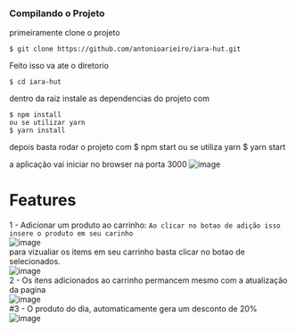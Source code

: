### Compilando o Projeto
<!--sec data-title="Prompt: OS X and Linux" data-id="OSX_Linux_prompt" data-collapse=true ces-->

primeiramente clone o projeto

    $ git clone https://github.com/antonioarieiro/iara-hut.git
    

<!--endsec-->
<!--sec data-title="Prompt: OS X and Linux" data-id="OSX_Linux_prompt" data-collapse=true ces-->

Feito isso va ate o diretorio 

    $ cd iara-hut
    

<!--endsec-->
<!--sec data-title="Prompt: OS X and Linux" data-id="OSX_Linux_prompt" data-collapse=true ces-->

dentro da raiz instale as dependencias do projeto com

    $ npm install
    ou se utilizar yarn
    $ yarn install

<!--endsec-->
<!--sec data-title="Prompt: OS X and Linux" data-id="OSX_Linux_prompt" data-collapse=true ces-->

depois basta rodar o projeto com 
    $ npm start
    ou se utiliza yarn
    $ yarn start
<!--endsec-->

a aplicação vai iniciar no browser na porta 3000
![image](https://user-images.githubusercontent.com/67910335/177022249-4786b30f-c810-4d01-941e-3a12820c930f.png)

# Features
1 - Adicionar um produto ao carrinho:
`Ao clicar no botao de adição isso insere o produto em seu carinho` <br/>
![image](https://user-images.githubusercontent.com/67910335/177022291-752479b9-f39b-4e92-9244-9a7c57a243fc.png)
<br/>
para vizualiar os items em seu carrinho basta clicar no botao de selecionados.
<br/>
![image](https://user-images.githubusercontent.com/67910335/177022327-3565db29-ac4c-4bb8-b435-b63038dd1c10.png)
<br/>
2 -  Os itens adicionados ao carrinho permancem mesmo com a atualização da pagina
<br/>
![image](https://user-images.githubusercontent.com/67910335/177022422-dd822ab9-4d14-4111-9863-a0ce288747c0.png)
<br/>
#3 - O produto do dia, automaticamente gera um desconto de 20%
<br/>
![image](https://user-images.githubusercontent.com/67910335/177022448-8c6533c9-c30e-415d-93f4-ba9199e98994.png)

